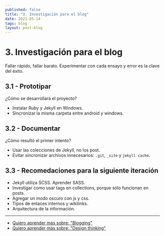 ```yaml
---
published: false
title: "3. Investigación para el blog"
date: 2021-05-14
tags: blog
layout: post-blog
---
```


# 3. Investigación para el blog
Fallar rápido, fallar barato. Experimentar con cada ensayo y error es la clave del éxito.

## 3.1 - Prototipar
¿Cómo se desarrollará el proyecto?
- Instalar Ruby y Jekyll en Windows.
- Sincronizar la misma carpeta entre android y windows.

## 3.2 - Documentar
¿Cómo resultó el primer intento?
- Usar las colecciones de Jekyll, no los post.
- Evitar sincronizar archivos innecesarios: `.git`, `_site` y `jekyll cache`.

## 3.3 - Recomedaciones para la siguiente iteración
- Jekyll utiliza SCSS. Aprender SASS.
- Investigar como usar tags en collections, porque sólo funcionan en posts.
- Agregar un modo oscuro con js y css.
- Tipos de enlaces internos y wikilinks.
- Arquitectura de la información.

***

- [Quiero aprender más sobre: "Blogging"](../00/blog)
- [Quiero aprender más sobre: "Design thinking"](../00/design-thinking)